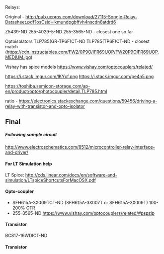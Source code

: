Relays:

Original - http://pub.ucpros.com/download/27115-Songle-Relay-Datasheet.pdf?osCsid=lkmundpgbffvh4nscdn8atdrd6

Z5439-ND
255-4029-5-ND
255-3565-ND  - closest one so far


Optoisolators
TLP785(GR-TP6F)CT-ND
TLP785(TP6F)CT-ND - closest match (https://cdn.instructables.com/FW2/0P9O/IFR69UOP/FW20P9OIFR69UOP.MEDIUM.jpg)

Vishay has spice models
https://www.vishay.com/optocouplers/related/

https://i.stack.imgur.com/lKYxf.png
https://i.stack.imgur.com/pe4n5.png

https://toshiba.semicon-storage.com/ap-en/product/opto/photocoupler/detail.TLP785.html

ratio - https://electronics.stackexchange.com/questions/59456/driving-a-relay-with-transistor-and-opto-isolator


## Final

##### Following sample circuit
http://www.electroschematics.com/8512/microcontroller-relay-interface-and-driver/

#### For LT Simulation help
LT Spice: http://cds.linear.com/docs/en/software-and-simulation/LTspiceShortcutsForMacOSX.pdf

#### Opto-coupler
- SFH615A-3X009TCT-ND (SFH615A-3X007T or SFH615A-3X009T) 100-200% CTR
- 255-3565-ND
https://www.vishay.com/optocouplers/related/#pspzip

#### Transistor
BC817-16WDICT-ND

#### Transistor

